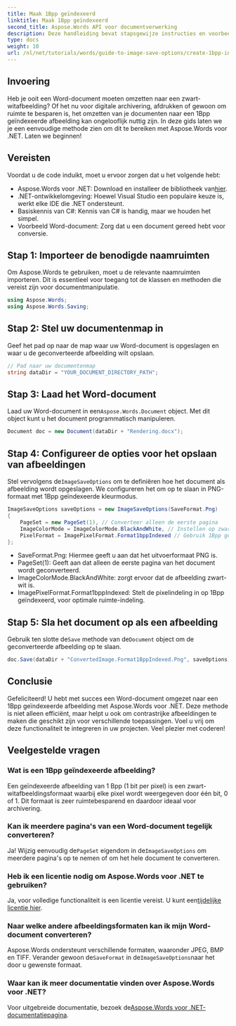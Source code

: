 ```yaml
---
title: Maak 1Bpp geïndexeerd
linktitle: Maak 1Bpp geïndexeerd
second_title: Aspose.Words API voor documentverwerking
description: Deze handleiding bevat stapsgewijze instructies en voorbeeldcode waarmee u op efficiënte wijze 1Bpp-geïndexeerde afbeeldingen kunt maken voor archivering, afdrukken of ruimtebesparing.
type: docs
weight: 10
url: /nl/net/tutorials/words/guide-to-image-save-options/create-1bpp-indexed/
---
```

## Invoering

Heb je ooit een Word-document moeten omzetten naar een zwart-witafbeelding? Of het nu voor digitale archivering, afdrukken of gewoon om ruimte te besparen is, het omzetten van je documenten naar een 1Bpp geïndexeerde afbeelding kan ongelooflijk nuttig zijn. In deze gids laten we je een eenvoudige methode zien om dit te bereiken met Aspose.Words voor .NET. Laten we beginnen!

## Vereisten

Voordat u de code induikt, moet u ervoor zorgen dat u het volgende hebt:

-  Aspose.Words voor .NET: Download en installeer de bibliotheek van[hier](https://releases.aspose.com/words/net/).
- .NET-ontwikkelomgeving: Hoewel Visual Studio een populaire keuze is, werkt elke IDE die .NET ondersteunt.
- Basiskennis van C#: Kennis van C# is handig, maar we houden het simpel.
- Voorbeeld Word-document: Zorg dat u een document gereed hebt voor conversie.

## Stap 1: Importeer de benodigde naamruimten

Om Aspose.Words te gebruiken, moet u de relevante naamruimten importeren. Dit is essentieel voor toegang tot de klassen en methoden die vereist zijn voor documentmanipulatie.

```csharp
using Aspose.Words;
using Aspose.Words.Saving;
```

## Stap 2: Stel uw documentenmap in

Geef het pad op naar de map waar uw Word-document is opgeslagen en waar u de geconverteerde afbeelding wilt opslaan.

```csharp
// Pad naar uw documentenmap
string dataDir = "YOUR_DOCUMENT_DIRECTORY_PATH";
```

## Stap 3: Laad het Word-document

Laad uw Word-document in een`Aspose.Words.Document` object. Met dit object kunt u het document programmatisch manipuleren.

```csharp
Document doc = new Document(dataDir + "Rendering.docx");
```

## Stap 4: Configureer de opties voor het opslaan van afbeeldingen

 Stel vervolgens de`ImageSaveOptions` om te definiëren hoe het document als afbeelding wordt opgeslagen. We configureren het om op te slaan in PNG-formaat met 1Bpp geïndexeerde kleurmodus.

```csharp
ImageSaveOptions saveOptions = new ImageSaveOptions(SaveFormat.Png)
{
    PageSet = new PageSet(1), // Converteer alleen de eerste pagina
    ImageColorMode = ImageColorMode.BlackAndWhite, // Instellen op zwart-wit
    PixelFormat = ImagePixelFormat.Format1bppIndexed // Gebruik 1Bpp geïndexeerd formaat
};
```

- SaveFormat.Png: Hiermee geeft u aan dat het uitvoerformaat PNG is.
- PageSet(1): Geeft aan dat alleen de eerste pagina van het document wordt geconverteerd.
- ImageColorMode.BlackAndWhite: zorgt ervoor dat de afbeelding zwart-wit is.
- ImagePixelFormat.Format1bppIndexed: Stelt de pixelindeling in op 1Bpp geïndexeerd, voor optimale ruimte-indeling.

## Stap 5: Sla het document op als een afbeelding

 Gebruik ten slotte de`Save` methode van de`Document` object om de geconverteerde afbeelding op te slaan.

```csharp
doc.Save(dataDir + "ConvertedImage.Format1BppIndexed.Png", saveOptions);
```

## Conclusie

Gefeliciteerd! U hebt met succes een Word-document omgezet naar een 1Bpp geïndexeerde afbeelding met Aspose.Words voor .NET. Deze methode is niet alleen efficiënt, maar helpt u ook om contrastrijke afbeeldingen te maken die geschikt zijn voor verschillende toepassingen. Voel u vrij om deze functionaliteit te integreren in uw projecten. Veel plezier met coderen!

## Veelgestelde vragen

### Wat is een 1Bpp geïndexeerde afbeelding?
Een geïndexeerde afbeelding van 1 Bpp (1 bit per pixel) is een zwart-witafbeeldingsformaat waarbij elke pixel wordt weergegeven door één bit, 0 of 1. Dit formaat is zeer ruimtebesparend en daardoor ideaal voor archivering.

### Kan ik meerdere pagina's van een Word-document tegelijk converteren?
 Ja! Wijzig eenvoudig de`PageSet` eigendom in de`ImageSaveOptions` om meerdere pagina's op te nemen of om het hele document te converteren.

### Heb ik een licentie nodig om Aspose.Words voor .NET te gebruiken?
 Ja, voor volledige functionaliteit is een licentie vereist. U kunt een[tijdelijke licentie hier](https://purchase.aspose.com/temporary-license/).

### Naar welke andere afbeeldingsformaten kan ik mijn Word-document converteren?
 Aspose.Words ondersteunt verschillende formaten, waaronder JPEG, BMP en TIFF. Verander gewoon de`SaveFormat` in de`ImageSaveOptions`naar het door u gewenste formaat.

### Waar kan ik meer documentatie vinden over Aspose.Words voor .NET?
 Voor uitgebreide documentatie, bezoek de[Aspose.Words voor .NET-documentatiepagina](https://reference.aspose.com/words/net/).